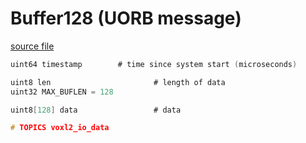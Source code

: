 # Buffer128 (UORB message)



[source file](https://github.com/PX4/PX4-Autopilot/blob/main/msg/Buffer128.msg)

```c
uint64 timestamp		# time since system start (microseconds)

uint8 len                       # length of data
uint32 MAX_BUFLEN = 128

uint8[128] data                 # data

# TOPICS voxl2_io_data

```
